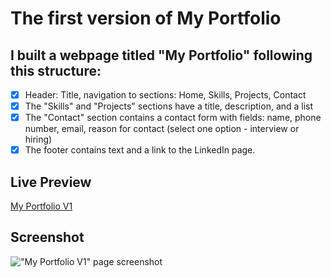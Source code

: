 # The first version of My Portfolio

## I built a webpage titled "My Portfolio" following this structure:

- [x] Header: Title, navigation to sections: Home, Skills, Projects, Contact
- [x] The "Skills" and "Projects" sections have a title, description, and a list
- [x] The "Contact" section contains a contact form with fields: name, phone number, email, reason for contact (select one option - interview or hiring)
- [x] The footer contains text and a link to the LinkedIn page.

## Live Preview

<a href="https://html-preview.github.io/?url=https://github.com/Vasile-Go/ODC-Practical-exercises/blob/main/03-My-portfolio-V1/MyPortfolioV1.html" target="_blank">My Portfolio V1</a>

## Screenshot

!["My Portfolio V1" page screenshot](./MyPortfolioV1.html.png)
